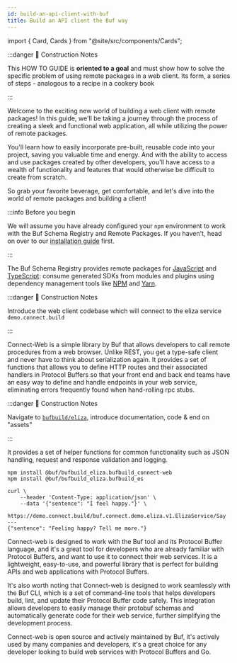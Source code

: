 ```yaml
---
id: build-an-api-client-with-buf
title: Build an API client the Buf way
---
```


import { Card, Cards } from "@site/src/components/Cards";

:::danger 🚧 Construction Notes

This HOW TO GUIDE is **oriented to a goal** and must show how to solve the specific problem of using remote packages in
a web client. Its form, a series of steps - analogous to a recipe in a cookery book

:::

<Cards>
  <Card
    name="Connect"
    url="https://connect.build/"
    description="If you're tired of hand-written boilerplate and turned off by massive frameworks, Connect is for you."
  />
  <Card
    name="Connect-Web"
    url="https://buf.build/blog/connect-web-protobuf-grpc-in-the-browser"
    description="It's time for Protobuf and gRPC to be your first choice in the browser"
  />
</Cards>


[//]: # (Open with a warm welcome)

Welcome to the exciting new world of building a web client with remote packages! In this guide, we'll be taking a
journey through the process of creating a sleek and functional web application, all while utilizing the power of
remote packages.

You'll learn how to easily incorporate pre-built, reusable code into your project, saving you valuable time and energy.
And with the ability to access and use packages created by other developers, you'll have access to a wealth of
functionality and features that would otherwise be difficult to create from scratch.

So grab your favorite beverage, get comfortable, and let's dive into the world of remote packages and building a
client!

:::info Before you begin

We will assume you have already configured your `npm` environment to work with the Buf Schema Registry and Remote
Packages. If you haven't, head on over to our [installation guide](/bsr/remote-packages/npm) first.

:::

The Buf Schema Registry provides remote packages for [JavaScript][javascript] and [TypeScript][typescript]: consume
generated SDKs from modules and plugins using dependency management tools like [NPM][npm] and [Yarn][yarn].

:::danger 🚧 Construction Notes

Introduce the web client codebase which will connect to the eliza service `demo.connect.build`

:::

Connect-Web is a simple library by Buf that allows developers to call remote procedures from a web browser. Unlike REST,
you get a type-safe client and never have to think about serialization again. It provides a set of functions that allows
you to define HTTP routes and their associated handlers in Protocol Buffers so that your front end and back end teams
have an easy way to define and handle endpoints in your web service, eliminating errors frequently found when
hand-rolling rpc stubs.

:::danger 🚧 Construction Notes

Navigate to [`bufbuild/eliza`](https://buf.build/bufbuild/eliza), introduce documentation, code & end on "assets"

:::

It provides a set of helper functions for common functionality such as JSON handling, request and response validation
and logging.

```terminal
npm install @buf/bufbuild_eliza.bufbuild_connect-web
npm install @buf/bufbuild_eliza.bufbuild_es
```

```terminal
curl \
    --header 'Content-Type: application/json' \
    --data '{"sentence": "I feel happy."}' \
    https://demo.connect.build/buf.connect.demo.eliza.v1.ElizaService/Say
---
{"sentence": "Feeling happy? Tell me more."} 
```

Connect-web is designed to work with the Buf tool and its Protocol Buffer language, and it's a great tool for developers
who are already familiar with Protocol Buffers, and want to use it to connect their web services. It is a lightweight,
easy-to-use, and powerful library that is perfect for building APIs and web applications with Protocol Buffers.

It's also worth noting that Connect-web is designed to work seamlessly with the Buf CLI, which is a set of command-line
tools that helps developers build, lint, and update their Protocol Buffer code safely. This integration allows
developers to easily manage their protobuf schemas and automatically generate code for their web service, further
simplifying the development process.

[//]: #TODO (Include an invitation to return)

Connect-web is open source and actively maintained by Buf, it's actively used by many companies and developers,
it's a great choice for any developer looking to build web services with Protocol Buffers and Go.

[javascript]: https://developer.mozilla.org/en-US/docs/Web/JavaScript

[typescript]: https://www.typescriptlang.org/

[npm]: https://npmjs.org

[yarn]: https://yarnpkg.com
